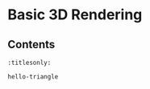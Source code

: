 Basic 3D Rendering
==================

Contents
--------

```{toctree}
:titlesonly:

hello-triangle
```
